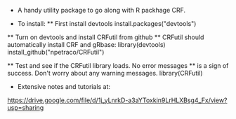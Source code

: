 * A handy utility package to go along with R packhage CRF. 

* To install:
** First install devtools
install.packages("devtools")

** Turn on devtools and install CRFutil from github
** CRFutil should automatically install CRF and gRbase:
library(devtools)
install_github("npetraco/CRFutil")

** Test and see if the CRFutil library loads. No error messages 
** is a sign of success. Don't worry about any warning messages.
library(CRFutil)

* Extensive notes and tutorials at:

https://drive.google.com/file/d/1j_yLnrkD-a3aYToxkin9LrHLXBsg4_Fx/view?usp=sharing
